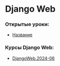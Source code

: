 # Django Web

### Открытые уроки:
- [Название](open-lessons/path.date/)


### Курсы Django Web:

- [DjangoWeb.2024-06](https://github.com/OtusTeam/DjangoWeb/tree/DjangoWeb.2024-06)
